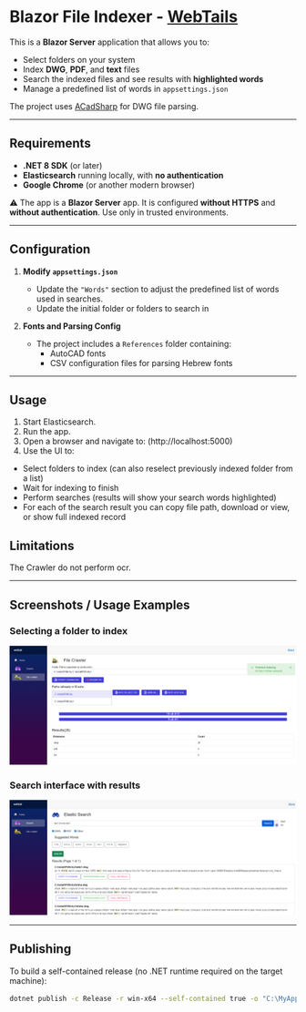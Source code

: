 # Blazor File Indexer -  [WebTails](https://github.com/ostr1969/dwgTextReader/tree/master/src/webtail)

This is a **Blazor Server** application that allows you to:

- Select folders on your system  
- Index **DWG**, **PDF**, and **text** files  
- Search the indexed files and see results with **highlighted words**  
- Manage a predefined list of words in `appsettings.json`  

The project uses [ACadSharp](https://github.com/DomCR/ACadSharp) for DWG file parsing.

---

## Requirements

- **.NET 8 SDK** (or later)  
- **Elasticsearch** running locally, with **no authentication**  
- **Google Chrome** (or another modern browser)  

⚠️ The app is a **Blazor Server** app. It is configured **without HTTPS** and **without authentication**. Use only in trusted environments.

---

## Configuration

1. **Modify `appsettings.json`**  
   - Update the `"Words"` section to adjust the predefined list of words used in searches.
   - Update the initial folder or folders to search in  

2. **Fonts and Parsing Config**  
   - The project includes a `References` folder containing:  
     - AutoCAD fonts  
     - CSV configuration files for parsing Hebrew fonts  

---

## Usage

1. Start Elasticsearch.  
2. Run the app.  
3. Open a browser and navigate to:  (http://localhost:5000)
4. Use the UI to:  
- Select folders to index  (can also reselect previously indexed folder from a list)
- Wait for indexing to finish  
- Perform searches (results will show your search words highlighted)
- For each of the search result you can copy file path, download or view, or show full indexed record

## Limitations

The Crawler do not perform ocr.

---

## Screenshots / Usage Examples


### Selecting a folder to index
![Folder Selection Screenshot](https://github.com/ostr1969/dwgTextReader/blob/master/src/webtail/doc/images/Index.PNG)


### Search interface with results
![Search Results Screenshot](https://github.com/ostr1969/dwgTextReader/blob/master/src/webtail/doc/images/Search.PNG)



---

## Publishing

To build a self-contained release (no .NET runtime required on the target machine):

```bash
dotnet publish -c Release -r win-x64 --self-contained true -o "C:\MyApp\Publish"
